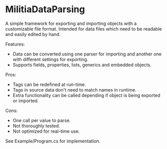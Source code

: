 # MilitiaDataParsing
A simple framework for exporting and importing objects with a customizable file format. Intended for data files which need to be readable and easily edited by hand.

Features:
- Data can be converted using one parser for importing and another one with different settings for exporting.
- Supports fields, properties, lists, generics and embedded objects.

Pros:
- Tags can be redefined at run-time.
- Tags in source data don't need to match names in runtime.
- Extra functionality can be called depending if object is being exported or imported.

Cons:
- One call per value to parse.
- Not thoroughly tested.
- Not optimized for real-time use.

See Example/Program.cs for implementation.
